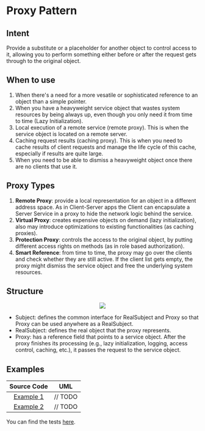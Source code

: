# Proxy Pattern

## Intent

Provide a substitute or a placeholder for another object to control access to it, allowing you to perform something either before or after the request gets through to the original object.

## When to use

1. When there's a need for a more vesatile or sophisticated reference to an object than a simple pointer.
2. When you have a heavyweight service object that wastes system resources by being always up, even though you only need it from time to time (Lazy Initialization).
3. Local execution of a remote service (remote proxy). This is when the service object is located on a remote server.
4. Caching request results (caching proxy). This is when you need to cache results of client requests and manage the life cycle of this cache, especially if results are quite large.
5. When you need to be able to dismiss a heavyweight object once there are no clients that use it.

## Proxy Types

1. **Remote Proxy**: provide a local representation for an object in a different address space. As in Client-Server apps the Client can encapsulate a Server Service in a proxy to hide the network logic behind the service.
2. **Virtual Proxy**: creates expensive objects on demand (lazy initialization), also may introduce optimizations to existing functionalities (as caching proxies).
3. **Protection Proxy**: controls the access to the original object, by putting different access rights on methods (as in role based authorization).
4. **Smart Reference**: from time to time, the proxy may go over the clients and check whether they are still active. If the client list gets empty, the proxy might dismiss the service object and free the underlying system resources.

## Structure

<p align="center">
  <img src="figures/figure_1.png">
</p>

- Subject: defines the common interface for RealSubject and Proxy so that Proxy can be used anywhere as a RealSubject.
- RealSubject: defines the real object that the proxy represents.
- Proxy: has a reference field that points to a service object. After the proxy finishes its processing (e.g., lazy initialization, logging, access control, caching, etc.), it passes the request to the service object.

## Examples

|        Source Code        |   UML   |
| :-----------------------: | :-----: |
| [Example 1](example_1.ts) | // TODO |
| [Example 2](example_2.ts) | // TODO |

You can find the tests [here](index.test.ts).
